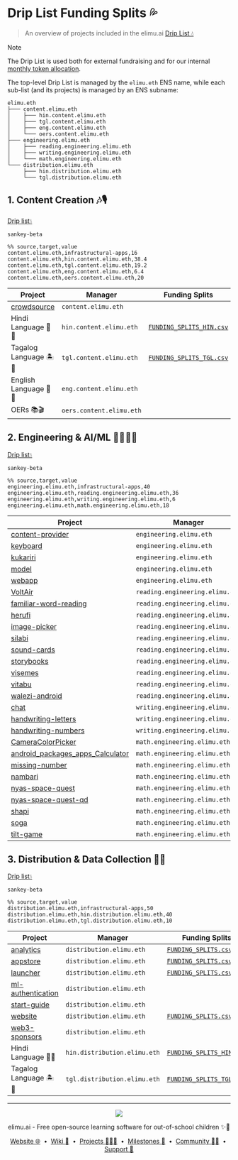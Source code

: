 # Drip List Funding Splits 💦

> An overview of projects included in the elimu.ai [Drip List 💧](https://www.drips.network/app/drip-lists/41305178594442616889778610143373288091511468151140966646158126636698)

> [!NOTE]
> The Drip List is used both for external fundraising and for our internal [monthly token allocation](https://github.com/elimu-ai/web3-wiki/blob/main/TOKENOMICS.md#monthly-token-allocation).

The top-level Drip List is managed by the `elimu.eth` ENS name, while each sub-list (and its projects) is managed by an ENS subname:
```
elimu.eth
├─── content.elimu.eth
│    ├─── hin.content.elimu.eth
│    ├─── tgl.content.elimu.eth
│    ├─── eng.content.elimu.eth
│    └─── oers.content.elimu.eth
├─── engineering.elimu.eth
│    ├─── reading.engineering.elimu.eth
│    ├─── writing.engineering.elimu.eth
│    └─── math.engineering.elimu.eth
└─── distribution.elimu.eth
     ├─── hin.distribution.elimu.eth
     └─── tgl.distribution.elimu.eth
```

<a name="content"></a>

## 1. Content Creation 🎶🎙️

[Drip list💧](https://www.drips.network/app/drip-lists/44233954899343831995062217275215737681377860849646413826815741964161)

```mermaid
sankey-beta

%% source,target,value
content.elimu.eth,infrastructural-apps,16
content.elimu.eth,hin.content.elimu.eth,38.4
content.elimu.eth,tgl.content.elimu.eth,19.2
content.elimu.eth,eng.content.elimu.eth,6.4
content.elimu.eth,oers.content.elimu.eth,20
```

| Project | Manager | Funding Splits |
| --- | --- | --- |
| [crowdsource](https://github.com/elimu-ai/crowdsource) | `content.elimu.eth` |  |
| Hindi Language 🏏🐯 | `hin.content.elimu.eth` | [`FUNDING_SPLITS_HIN.csv`](./funding-splits/content/FUNDING_SPLITS_HIN.csv) |
| Tagalog Language 🏝️🦎 | `tgl.content.elimu.eth` | [`FUNDING_SPLITS_TGL.csv`](./funding-splits/content/FUNDING_SPLITS_TGL.csv) |
| English Language 🍔🏈 | `eng.content.elimu.eth` |  |
| OERs 📚🎬 | `oers.content.elimu.eth` |  |

<a name="engineering"></a>

## 2. Engineering & AI/ML 👩🏽‍💻📱

[Drip list💧](https://www.drips.network/app/drip-lists/41305178594442616889778610143373288091511468151140966646158126636699)

```mermaid
sankey-beta

%% source,target,value
engineering.elimu.eth,infrastructural-apps,40
engineering.elimu.eth,reading.engineering.elimu.eth,36
engineering.elimu.eth,writing.engineering.elimu.eth,6
engineering.elimu.eth,math.engineering.elimu.eth,18
```

| Project | Manager | Funding Splits |
| --- | --- | --- |
| [content-provider](https://github.com/elimu-ai/content-provider) | `engineering.elimu.eth` |  |
| [keyboard](https://github.com/elimu-ai/keyboard) | `engineering.elimu.eth` |  |
| [kukariri](https://github.com/elimu-ai/kukariri) | `engineering.elimu.eth` |  |
| [model](https://github.com/elimu-ai/model) | `engineering.elimu.eth` |  |
| [webapp](https://github.com/elimu-ai/webapp) | `engineering.elimu.eth` | [`FUNDING_SPLITS.csv`](https://github.com/elimu-ai/webapp/blob/main/FUNDING_SPLITS.csv) |
| [VoltAir](https://github.com/elimu-ai/VoltAir) | `reading.engineering.elimu.eth` | [`FUNDING_SPLITS.csv`](https://github.com/elimu-ai/VoltAir/blob/master/FUNDING_SPLITS.csv) |
| [familiar-word-reading](https://github.com/elimu-ai/familiar-word-reading) | `reading.engineering.elimu.eth` |  |
| [herufi](https://github.com/elimu-ai/herufi) | `reading.engineering.elimu.eth` |  |
| [image-picker](https://github.com/elimu-ai/image-picker) | `reading.engineering.elimu.eth` |  |
| [silabi](https://github.com/elimu-ai/silabi) | `reading.engineering.elimu.eth` |  |
| [sound-cards](https://github.com/elimu-ai/sound-cards) | `reading.engineering.elimu.eth` |  |
| [storybooks](https://github.com/elimu-ai/storybooks) | `reading.engineering.elimu.eth` |  |
| [visemes](https://github.com/elimu-ai/visemes) | `reading.engineering.elimu.eth` |  |
| [vitabu](https://github.com/elimu-ai/vitabu) | `reading.engineering.elimu.eth` | [`FUNDING_SPLITS.csv`](https://github.com/elimu-ai/vitabu/blob/main/FUNDING_SPLITS.csv) |
| [walezi-android](https://github.com/elimu-ai/walezi-android) | `reading.engineering.elimu.eth` |  |
| [chat](https://github.com/elimu-ai/chat) | `writing.engineering.elimu.eth` |  |
| [handwriting-letters](https://github.com/elimu-ai/handwriting-letters) | `writing.engineering.elimu.eth` |  |
| [handwriting-numbers](https://github.com/elimu-ai/handwriting-numbers) | `writing.engineering.elimu.eth` |  |
| [CameraColorPicker](https://github.com/elimu-ai/CameraColorPicker) | `math.engineering.elimu.eth` |  |
| [android_packages_apps_Calculator](https://github.com/elimu-ai/android_packages_apps_Calculator) | `math.engineering.elimu.eth` |  |
| [missing-number](https://github.com/elimu-ai/missing-number) | `math.engineering.elimu.eth` |  |
| [nambari](https://github.com/elimu-ai/nambari) | `math.engineering.elimu.eth` |  |
| [nyas-space-quest](https://github.com/elimu-ai/nyas-space-quest) | `math.engineering.elimu.eth` | [`FUNDING_SPLITS.csv`](https://github.com/elimu-ai/nyas-space-quest/blob/main/FUNDING_SPLITS.csv) |
| [nyas-space-quest-qd](https://github.com/elimu-ai/nyas-space-quest-qd) | `math.engineering.elimu.eth` |  |
| [shapi](https://github.com/elimu-ai/shapi) | `math.engineering.elimu.eth` |  |
| [soga](https://github.com/elimu-ai/soga) | `math.engineering.elimu.eth` |  |
| [tilt-game](https://github.com/elimu-ai/tilt-game) | `math.engineering.elimu.eth` |  |

<a name="distribution"></a>

## 3. Distribution & Data Collection 🛵💨

[Drip list💧](https://www.drips.network/app/drip-lists/31191755684409194768993126690116100972451994534322097113232155071146)

```mermaid
sankey-beta

%% source,target,value
distribution.elimu.eth,infrastructural-apps,50
distribution.elimu.eth,hin.distribution.elimu.eth,40
distribution.elimu.eth,tgl.distribution.elimu.eth,10
```

| Project | Manager | Funding Splits |
| --- | --- | --- |
| [analytics](https://github.com/elimu-ai/analytics) | `distribution.elimu.eth` | [`FUNDING_SPLITS.csv`](https://github.com/elimu-ai/analytics/blob/main/FUNDING_SPLITS.csv) |
| [appstore](https://github.com/elimu-ai/appstore) | `distribution.elimu.eth` | [`FUNDING_SPLITS.csv`](https://github.com/elimu-ai/appstore/blob/main/FUNDING_SPLITS.csv) |
| [launcher](https://github.com/elimu-ai/launcher) | `distribution.elimu.eth` | [`FUNDING_SPLITS.csv`](https://github.com/elimu-ai/launcher/blob/main/FUNDING_SPLITS.csv) |
| [ml-authentication](https://github.com/elimu-ai/ml-authentication) | `distribution.elimu.eth` |  |
| [start-guide](https://github.com/elimu-ai/start-guide) | `distribution.elimu.eth` |  |
| [website](https://github.com/elimu-ai/website) | `distribution.elimu.eth` | [`FUNDING_SPLITS.csv`](https://github.com/elimu-ai/website/blob/main/FUNDING_SPLITS.csv) |
| [web3-sponsors](https://github.com/elimu-ai/web3-sponsors) | `distribution.elimu.eth` |  |
| Hindi Language 🏏🐯 | `hin.distribution.elimu.eth` | [`FUNDING_SPLITS_HIN.csv`](./funding-splits/distribution/FUNDING_SPLITS_HIN.csv) |
| Tagalog Language 🏝️🦎 | `tgl.distribution.elimu.eth` | [`FUNDING_SPLITS_TGL.csv`](./funding-splits/distribution/FUNDING_SPLITS_TGL.csv) |

---

<p align="center">
  <img src="https://github.com/elimu-ai/webapp/blob/main/src/main/webapp/static/img/logo-text-256x78.png" />
</p>
<p align="center">
  elimu.ai - Free open-source learning software for out-of-school children ✨🚀
</p>
<p align="center">
  <a href="https://elimu.ai">Website 🌐</a>
  &nbsp;•&nbsp;
  <a href="https://github.com/elimu-ai/wiki#readme">Wiki 📃</a>
  &nbsp;•&nbsp;
  <a href="https://github.com/orgs/elimu-ai/projects?query=is%3Aopen">Projects 👩🏽‍💻</a>
  &nbsp;•&nbsp;
  <a href="https://github.com/elimu-ai/wiki/milestones">Milestones 🎯</a>
  &nbsp;•&nbsp;
  <a href="https://github.com/elimu-ai/wiki#open-source-community">Community 👋🏽</a>
  &nbsp;•&nbsp;
  <a href="https://www.drips.network/app/drip-lists/41305178594442616889778610143373288091511468151140966646158126636698">Support 💜</a>
</p>
